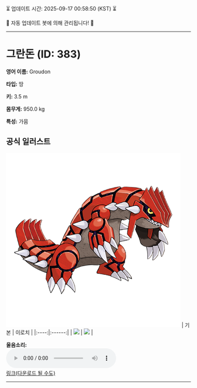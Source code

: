 
⏳ 업데이트 시간: 2025-09-17 00:58:50 (KST) ⏳

🤖 자동 업데이트 봇에 의해 관리됩니다! 🤖

---

# 그란돈 (ID: 383)
**영어 이름:** Groudon

**타입:** 땅

**키:** 3.5 m

**몸무게:** 950.0 kg

**특성:** 가뭄

## 공식 일러스트
![](https://raw.githubusercontent.com/PokeAPI/sprites/master/sprites/pokemon/other/official-artwork/383.png)
| 기본 | 이로치 |
|:----:|:------:|
| <img src="http://play.pokemonshowdown.com/sprites/ani/groudon.gif" width="200"> | <img src="http://play.pokemonshowdown.com/sprites/ani-shiny/groudon.gif" width="200"> |

**울음소리:**<br><audio controls src="https://raw.githubusercontent.com/PokeAPI/cries/main/cries/pokemon/latest/383.ogg"></audio><br> [링크(다운로드 될 수도)](https://raw.githubusercontent.com/PokeAPI/cries/main/cries/pokemon/latest/383.ogg)


---
